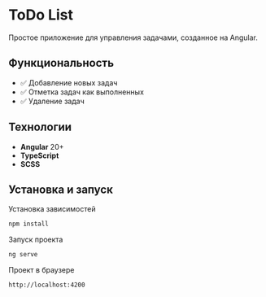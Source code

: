 # ToDo List

Простое приложение для управления задачами, созданное на Angular.

## Функциональность

- ✅ Добавление новых задач
- ✅ Отметка задач как выполненных
- ✅ Удаление задач

## Технологии

- **Angular** 20+
- **TypeScript**
- **SCSS**

## Установка и запуск

Установка зависимостей

```bash
npm install
```

Запуск проекта

```bash
ng serve
```

Проект в браузере

```bash
http://localhost:4200
```